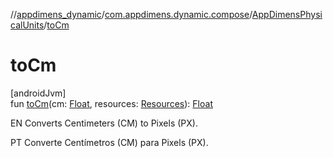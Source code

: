 //[appdimens_dynamic](../../../index.md)/[com.appdimens.dynamic.compose](../index.md)/[AppDimensPhysicalUnits](index.md)/[toCm](to-cm.md)

# toCm

[androidJvm]\
fun [toCm](to-cm.md)(cm: [Float](https://kotlinlang.org/api/core/kotlin-stdlib/kotlin/-float/index.html), resources: [Resources](https://developer.android.com/reference/kotlin/android/content/res/Resources.html)): [Float](https://kotlinlang.org/api/core/kotlin-stdlib/kotlin/-float/index.html)

EN Converts Centimeters (CM) to Pixels (PX).

PT Converte Centímetros (CM) para Pixels (PX).